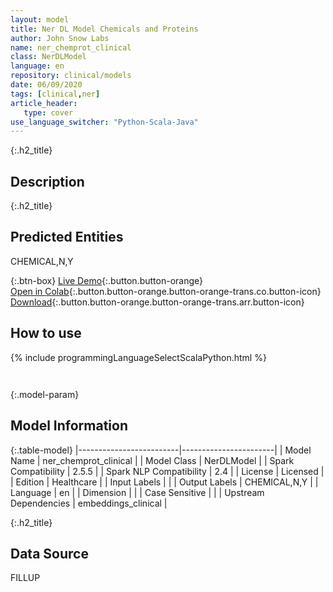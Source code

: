 ```yaml
---
layout: model
title: Ner DL Model Chemicals and Proteins
author: John Snow Labs
name: ner_chemprot_clinical
class: NerDLModel
language: en
repository: clinical/models
date: 06/09/2020
tags: [clinical,ner]
article_header:
   type: cover
use_language_switcher: "Python-Scala-Java"
---
```


{:.h2_title}
## Description 


 {:.h2_title}
## Predicted Entities
CHEMICAL,N,Y 

{:.btn-box}
[Live Demo](https://demo.johnsnowlabs.com/healthcare/NER_CHEMPROT_CLINICAL/){:.button.button-orange}<br/>[Open in Colab](https://colab.research.google.com/github/JohnSnowLabs/spark-nlp-workshop/blob/master/tutorials/Certification_Trainings/Healthcare/1.Clinical_Named_Entity_Recognition_Model.ipynb){:.button.button-orange.button-orange-trans.co.button-icon}<br/>[Download](https://s3.amazonaws.com/auxdata.johnsnowlabs.com/clinical/models/ner_chemprot_clinical_en_2.5.5_2.4_1599360199717.zip){:.button.button-orange.button-orange-trans.arr.button-icon}<br/>

## How to use 
<div class="tabs-box" markdown="1">

{% include programmingLanguageSelectScalaPython.html %}

```python

```

```scala

```
</div>



{:.model-param}
## Model Information
{:.table-model}
|-------------------------|-----------------------|
| Model Name              | ner_chemprot_clinical |
| Model Class             | NerDLModel            |
| Spark Compatibility     | 2.5.5                 |
| Spark NLP Compatibility | 2.4                   |
| License                 | Licensed              |
| Edition                 | Healthcare            |
| Input Labels            |                       |
| Output Labels           | CHEMICAL,N,Y          |
| Language                | en                    |
| Dimension               |                       |
| Case Sensitive          |                       |
| Upstream Dependencies   | embeddings_clinical   |




{:.h2_title}
## Data Source
FILLUP

